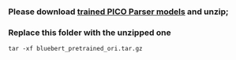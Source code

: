 ### Please download [trained PICO Parser models](https://drive.google.com/file/d/1Gi7NfvKeTibCBQMknyPqRLzgWKcS2Rqf/view?usp=sharing) and unzip; 
### Replace this folder with the unzipped one

`tar -xf bluebert_pretrained_ori.tar.gz`  

  
